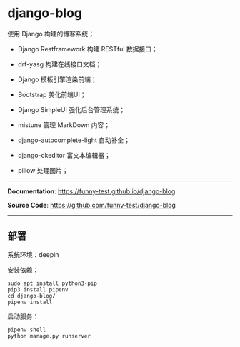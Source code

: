 # django-blog

使用 Django 构建的博客系统；

- Django Restframework 构建 RESTful 数据接口；

- drf-yasg 构建在线接口文档；

- Django 模板引擎渲染前端；

- Bootstrap 美化前端UI；

- Django SimpleUI 强化后台管理系统；

- mistune 管理 MarkDown 内容；

- django-autocomplete-light 自动补全；

- django-ckeditor 富文本编辑器；

- pillow 处理图片；

---

**Documentation**: <a href="https://funny-test.github.io/django-blog" target="_blank">https://funny-test.github.io/django-blog</a>

**Source Code**: <a href="https://github.com/funny-test/django-blog" target="_blank">https://github.com/funny-test/django-blog</a>

---

## 部署

系统环境：deepin

安装依赖：

```shell
sudo apt install python3-pip
pip3 install pipenv
cd django-blog/
pipenv install
```

启动服务：

```shell
pipenv shell
python manage.py runserver
```



